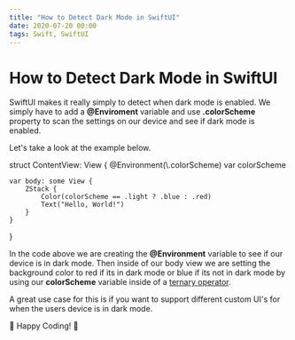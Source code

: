 ```yaml
---
title: "How to Detect Dark Mode in SwiftUI"
date: 2020-07-20 00:00
tags: Swift, SwiftUI
---
```

# How to Detect Dark Mode in SwiftUI

SwiftUI makes it really simply to detect when dark mode is enabled. We simply have to add a **@Enviroment** variable and use **.colorScheme** property to scan the settings on our device and see if dark mode is enabled.

Let's take a look at the example below.

struct ContentView: View {
    @Environment(\\.colorScheme) var colorScheme

    var body: some View {
        ZStack {
            Color(colorScheme == .light ? .blue : .red)
            Text("Hello, World!")
        }
    }
}

In the code above we are creating the **@Environment** variable to see if our device is in dark mode. Then inside of our body view we are setting the background color to red if its in dark mode or blue if its not in dark mode by using our **colorScheme** variable inside of a [ternary operator](http://swifttom.com/2020/04/01/what-is-a-ternary-operator-in-swift/).

A great use case for this is if you want to support different custom UI's for when the users device is in dark mode.

🌃 Happy Coding! 🌃
